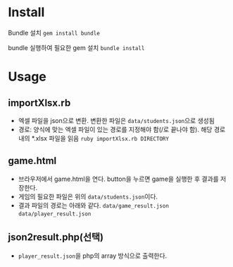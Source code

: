 # Install
Bundle 설치
`gem install bundle`

bundle 실행하여 필요한 gem 설치
`bundle install`

# Usage
## importXlsx.rb
- 엑셀 파일을 json으로 변환. 변환한 파일은 `data/students.json`으로 생성됨
- 경로: 양식에 맞는 엑셀 파일이 있는 경로를 지정해야 함(/로 끝나야 함). 해당 경로 내의 *.xlsx 파일을 읽음
`ruby importXlsx.rb DIRECTORY`

## game.html
- 브라우저에서 game.html을 연다. button을 누르면 game을 실행한 후 결과를 저장한다. 
- 게임의 필요한 파일은 위의 `data/students.json`이다. 
- 결과 파일의 경로는 아래와 같다.
`data/game_result.json`
`data/player_result.json`

## json2result.php(선택)
- `player_result.json`을 php의 array 방식으로 출력한다.
